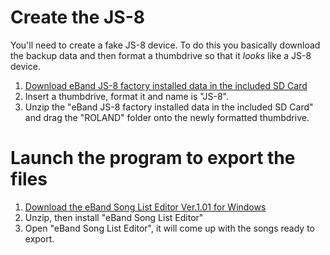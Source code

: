 
# Create the JS-8

You'll need to create a fake JS-8 device. To do this you basically download the backup data and then format a thumbdrive so that it *looks* like a JS-8 device.

1. [Download eBand JS-8 factory installed data in the included SD Card](http://roland.com/support/article/?q=downloads&p=JS-8&id=62153672)
2. Insert a thumbdrive, format it and name is "JS-8". 
3. Unzip the "eBand JS-8 factory installed data in the included SD Card" and drag the "ROLAND" folder onto the newly formatted
thumbdrive.

# Launch the program to export the files

1. [Download the eBand Song List Editor Ver.1.01 for Windows](http://www.boss.info/support/by_product/eband_js-10/updates_drivers/5410)
2. Unzip, then install "eBand Song List Editor"
3. Open "eBand Song List Editor", it will come up with the songs ready to export.
